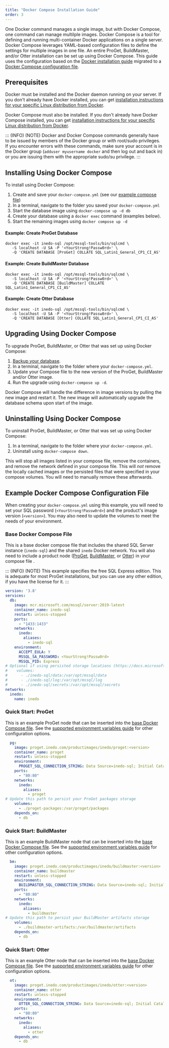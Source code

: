 ```yaml
---
title: "Docker Compose Installation Guide"
order: 3
---
```


One Docker command manages a single image, but with Docker Compose, one command can manage multilple images. Docker Compose is a tool for defining and running multi-container Docker applications on a single server. Docker Compose leverages YAML-based configuration files to define the settings for multiple images in one file. An entire ProGet, BuildMaster, and/or Otter installation can be set up using Docker Compose.  This guide uses the configuration based on the [Docker installation guide](/docs/installation/linux/docker-guide) migrated to a [Docker Compose configuration file](#example-docker-compose-configuration-file).

## Prerequisites 

Docker must be installed and the Docker daemon running on your server. If you don't already have Docker installed, you can get [installation instructions for your specific Linux distribution from Docker](https://docs.docker.com/engine/installation/#installation).

Docker Compose must also be installed. If you don't already have Docker Compose installed, you can get [installation instructions for your specific Linux distribution from Docker](https://docs.docker.com/compose/install/).

::: (INFO) (NOTE)
Docker and Docker Compose commands generally have to be issued by members of the Docker group or with root/sudo privileges. If you encounter errors with these commands, make sure your account is in the Docker group (`adduser myusername docker` and then log out and back in) or you are issuing them with the appropriate sudo/su privilege.
:::

## Installing Using Docker Compose 

To install using Docker Compose:

1.  Create and save your `docker-compose.yml` (see our [example compose file](#example-docker-compose-configuration-file))
2.  In a terminal, navigate to the folder you saved your `docker-compose.yml`
3.  Start the database image using `docker-compose up -d db`
4.  Create your database using a `docker exec` command (examples below).
5.  Start the remaining images using `docker compose up -d`

#### Example: Create ProGet Database
```
docker exec -it inedo-sql /opt/mssql-tools/bin/sqlcmd \
   -S localhost -U SA -P '<YourStrong!Passw0rd>' \
   -Q 'CREATE DATABASE [ProGet] COLLATE SQL_Latin1_General_CP1_CI_AS'
```

#### Example: Create BuildMaster Database
```
docker exec -it inedo-sql /opt/mssql-tools/bin/sqlcmd \
   -S localhost -U SA -P '<YourStrong!Passw0rd>' \
   -Q 'CREATE DATABASE [BuildMaster] COLLATE SQL_Latin1_General_CP1_CI_AS'
```

#### Example: Create Otter Database
```
docker exec -it inedo-sql /opt/mssql-tools/bin/sqlcmd \
   -S localhost -U SA -P '<YourStrong!Passw0rd>' \
   -Q 'CREATE DATABASE [Otter] COLLATE SQL_Latin1_General_CP1_CI_AS'
```


## Upgrading Using Docker Compose 

To upgrade ProGet, BuildMaster, or Otter that was set up using Docker Compose:

1. [Backup your database](/docs/installation/backing-up-restoring).
2. In a terminal, navigate to the folder where your `docker-compose.yml`. 
3. Update your Compose file to the new version of the ProGet, BuildMaster and/or Otter image.
4. Run the upgrade using `docker-compose up -d`.

Docker Compose will handle the difference in image versions by pulling the new image and restart it. The new image will automatically upgrade the database schema upon start of the image.

## Uninstalling Using Docker Compose

To uninstall ProGet, BuildMaster, or Otter that was set up using Docker Compose:

1. In a terminal, navigate to the folder where your `docker-compose.yml`. 
2. Uninstall using `docker-compose down`.

This will stop all images listed in your compose file, remove the containers, and remove the network defined in your compose file. This will *not* remove the locally cached images or the persisted files that were specified in your compose volumes.  You will need to manually remove these afterwards.

## Example Docker Compose Configuration File 

When creating your `docker-compose.yml` using this example, you will need to set your SQL password (`<YourStrong!Passw0rd>`) and the product's image version (`<version>`). You may also need to update the volumes to meet the needs of your environment.

### Base Docker Compose File 

This is a base docker compose file that includes the shared SQL Server instance (`inedo-sql`) and the shared `inedo` Docker network.  You will also need to include a product node ([ProGet](#quick-start-proget), [BuildMaster](#quick-start-buildmaster), or [Otter](#quick-start-otter)) in your compose file .

::: (INFO) (NOTE)
This example specifies the free SQL Express edition. This is adequate for most ProGet installations, but you can use any other edition, if you have the license for it.
:::

```yaml
version: '3.8'
services:
  db:
    image: mcr.microsoft.com/mssql/server:2019-latest
    container_name: inedo-sql
    restart: unless-stopped
    ports:
      - "1433:1433"
    networks:
      inedo:
        aliases:
          - inedo-sql
    environment:
      ACCEPT_EULA: Y
      MSSQL_SA_PASSWORD: <YourStrong!Passw0rd>
      MSSQL_PID: Express
# Optional if using persisted storage locations (https://docs.microsoft.com/en-us/sql/linux/sql-server-linux-docker-container-configure?view=sql-server-ver15&pivots=cs1-bash#persist)
#    volumes:
#      - ./inedo-sql/data:/var/opt/mssql/data
#      - ./inedo-sql/log:/var/opt/mssql/log
#      - ./inedo-sql/secrets:/var/opt/mssql/secrets
networks:
  inedo:
    name: inedo
```

<h3 id="quick-start-proget">Quick Start: ProGet</h3>

This is an example ProGet node that can be inserted into the [base Docker Compose file](#example-docker-compose-configuration-file).  See the [supported environment variables guide](/docs/installation/linux/docker-guide#supported-environment-variables) for other configuration options.

```yaml
  pg:
    image: proget.inedo.com/productimages/inedo/proget:<version>
    container_name: proget
    restart: unless-stopped
    environment: 
      PROGET_SQL_CONNECTION_STRING: Data Source=inedo-sql; Initial Catalog=ProGet; User ID=sa; Password=<YourStrong!Passw0rd>
    ports:
      - "80:80"
    networks:
      inedo:
        aliases:
          - proget
# Update this path to persist your ProGet packages storage
    volumes:
      - ./proget-packages:/var/proget/packages
    depends_on:
      - db
```

<h3 id="quick-start-buildmaster">Quick Start: BuildMaster</h3>

This is an example BuildMaster node that can be inserted into the [base Docker Compose file](#example-docker-compose-configuration-file). See the [supported environment variables guide](/docs/installation/linux/docker-guide#supported-environment-variables) for other configuration options.

```yaml
  bm:
    image: proget.inedo.com/productimages/inedo/buildmaster:<version>
    container_name: buildmaster
    restart: unless-stopped
    environment: 
      BUILDMASTER_SQL_CONNECTION_STRING: Data Source=inedo-sql; Initial Catalog=BuildMaster; User ID=sa; Password=<YourStrong!Passw0rd>
    ports:
      - "80:80"
    networks:
      inedo:
        aliases:
          - buildmaster
# Update this path to persist your BuildMaster artifacts storage
    volumes:
      - ./buildmaster-artifacts:/var/buildmaster/artifacts
    depends_on:
      - db
```

<h3 id="quick-start-otter">Quick Start: Otter</h3>

This is an example Otter node that can be inserted into the [base Docker Compose file](#example-docker-compose-configuration-file). See the [supported environment variables guide](/docs/installation/linux/docker-guide#supported-environment-variables) for other configuration options.

```yaml
  ot:
    image: proget.inedo.com/productimages/inedo/otter:<version>
    container_name: otter
    restart: unless-stopped
    environment: 
      OTTER_SQL_CONNECTION_STRING: Data Source=inedo-sql; Initial Catalog=Otter; User ID=sa; Password=<YourStrong!Passw0rd>
    ports:
      - "80:80"
    networks:
      inedo:
        aliases:
          - otter
    depends_on:
      - db
```

